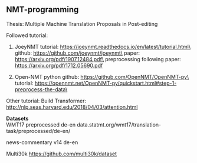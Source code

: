 ## NMT-programming
Thesis: Multiple Machine Translation Proposals in Post-editing

Followed tutorial:
1. JoeyNMT
tutorial: https://joeynmt.readthedocs.io/en/latest/tutorial.html\ 
github: https://github.com/joeynmt/joeynmt\ 
paper: https://arxiv.org/pdf/1907.12484.pdf\
preprocessing following paper: https://arxiv.org/pdf/1712.05690.pdf 


2. Open-NMT python
github: https://github.com/OpenNMT/OpenNMT-py\ 
tutorial: https://opennmt.net/OpenNMT-py/quickstart.html#step-1-preprocess-the-data\ 


Other tutorial:
Build Transformer: http://nlp.seas.harvard.edu/2018/04/03/attention.html

**Datasets**\
WMT17 preprocessed de-en 
data.statmt.org/wmt17/translation-task/preprocessed/de-en/ 

news-commentary v14 de-en 

Multi30k https://github.com/multi30k/dataset 
  

